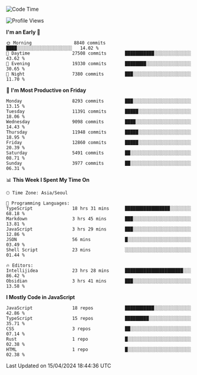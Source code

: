 <!--START_SECTION:waka-->
![Code Time](http://img.shields.io/badge/Code%20Time-5%2C902%20hrs%203%20mins-blue)

![Profile Views](http://img.shields.io/badge/Profile%20Views-1-blue)

**I'm an Early 🐤** 

```text
🌞 Morning                8840 commits        ████░░░░░░░░░░░░░░░░░░░░░   14.02 % 
🌆 Daytime                27508 commits       ███████████░░░░░░░░░░░░░░   43.62 % 
🌃 Evening                19330 commits       ████████░░░░░░░░░░░░░░░░░   30.65 % 
🌙 Night                  7380 commits        ███░░░░░░░░░░░░░░░░░░░░░░   11.70 % 
```
📅 **I'm Most Productive on Friday** 

```text
Monday                   8293 commits        ███░░░░░░░░░░░░░░░░░░░░░░   13.15 % 
Tuesday                  11391 commits       █████░░░░░░░░░░░░░░░░░░░░   18.06 % 
Wednesday                9098 commits        ████░░░░░░░░░░░░░░░░░░░░░   14.43 % 
Thursday                 11948 commits       █████░░░░░░░░░░░░░░░░░░░░   18.95 % 
Friday                   12860 commits       █████░░░░░░░░░░░░░░░░░░░░   20.39 % 
Saturday                 5491 commits        ██░░░░░░░░░░░░░░░░░░░░░░░   08.71 % 
Sunday                   3977 commits        ██░░░░░░░░░░░░░░░░░░░░░░░   06.31 % 
```


📊 **This Week I Spent My Time On** 

```text
🕑︎ Time Zone: Asia/Seoul

💬 Programming Languages: 
TypeScript               18 hrs 31 mins      █████████████████░░░░░░░░   68.18 % 
Markdown                 3 hrs 45 mins       ███░░░░░░░░░░░░░░░░░░░░░░   13.81 % 
JavaScript               3 hrs 29 mins       ███░░░░░░░░░░░░░░░░░░░░░░   12.86 % 
JSON                     56 mins             █░░░░░░░░░░░░░░░░░░░░░░░░   03.49 % 
Shell Script             23 mins             ░░░░░░░░░░░░░░░░░░░░░░░░░   01.44 % 

🔥 Editors: 
Intellijidea             23 hrs 28 mins      ██████████████████████░░░   86.42 % 
Obsidian                 3 hrs 41 mins       ███░░░░░░░░░░░░░░░░░░░░░░   13.58 % 
```

**I Mostly Code in JavaScript** 

```text
JavaScript               18 repos            ███████████░░░░░░░░░░░░░░   42.86 % 
TypeScript               15 repos            █████████░░░░░░░░░░░░░░░░   35.71 % 
CSS                      3 repos             ██░░░░░░░░░░░░░░░░░░░░░░░   07.14 % 
Rust                     1 repo              █░░░░░░░░░░░░░░░░░░░░░░░░   02.38 % 
HTML                     1 repo              █░░░░░░░░░░░░░░░░░░░░░░░░   02.38 % 
```




 Last Updated on 15/04/2024 18:44:36 UTC
<!--END_SECTION:waka-->

